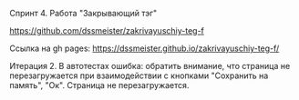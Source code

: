 Спринт 4.
Работа "Закрывающий тэг"

https://github.com/dssmeister/zakrivayuschiy-teg-f

Ссылка на gh pages:
https://dssmeister.github.io/zakrivayuschiy-teg-f/

Итерация 2.
В автотестах ошибка: обратить внимание, что страница не перезагружается при взаимодействии с кнопками "Сохранить на память", "Ок". Страница не перезагружается.
